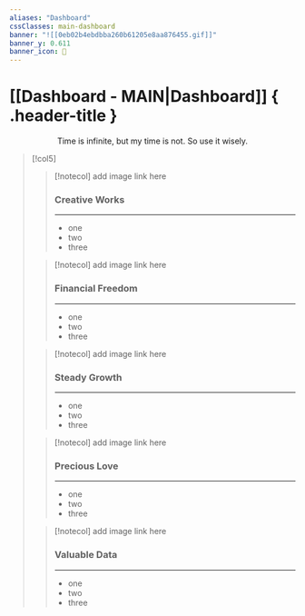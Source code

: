 ```yaml
---
aliases: "Dashboard"
cssClasses: main-dashboard
banner: "![[0eb02b4ebdbba260b61205e8aa876455.gif]]"
banner_y: 0.611
banner_icon: 📆
---
```

# [[Dashboard - MAIN|Dashboard]]  { .header-title }

<p align= "center"> Time is infinite, but my time is not. So use it wisely. </p>



>[!col5]
>>[!notecol] add image link here
>> ### Creative Works
>> ---
>> - one
>> - two
>> -  three
>
>>[!notecol] add image link here
>> ### Financial Freedom
>> ---
>> - one
>> - two
>> -  three
>
>>[!notecol] add image link here
>> ### Steady Growth
>> ---
>> - one
>> - two
>> -  three
>
>>[!notecol] add image link here
>> ### Precious Love
>> ---
>> - one
>> - two
>> -  three
>
>>[!notecol] add image link here
>> ### Valuable Data
>> ---
>>  - one
>> - two
>> -  three

